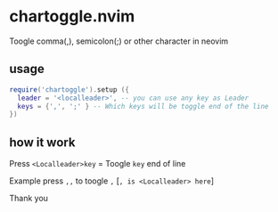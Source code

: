 # chartoggle.nvim

Toogle comma(,), semicolon(;) or other character in neovim

## usage

```lua
require('chartoggle').setup ({
  leader = '<localleader>', -- you can use any key as Leader
  keys = {',', ';' } -- Which keys will be toggle end of the line
})
```

## how it work

Press `<Localleader>key` = Toogle `key` end of line

Example press `,,` to toogle `,` [`, is <Localleader> here`]

Thank you
